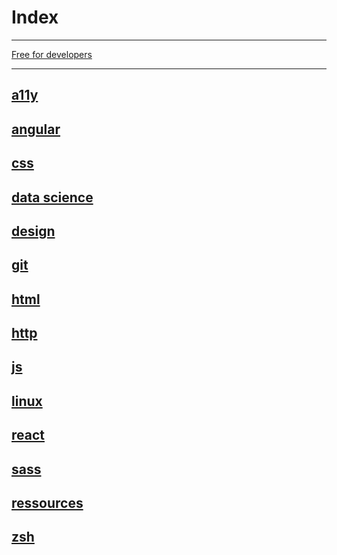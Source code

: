 # Index

---

[Free for developers](https://free-for.dev)

---

## [a11y](a11y.md)

## [angular](angular.md)

## [css](css.md)

## [data science](data-science.md)

## [design](design.md)

## [git](git.md)

## [html](html.md)

## [http](http.md)

## [js](js.md)

## [linux](linux.md)

## [react](react.md)

## [sass](sass.md)

## [ressources](resources.md)

## [zsh](zsh.md)
